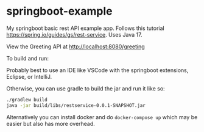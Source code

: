 # springboot-example

My springboot basic rest API example app. Follows this tutorial https://spring.io/guides/gs/rest-service. Uses Java 17.

View the Greeting API at [http://localhost:8080/greeting](http://localhost:8080/greeting)


To build and run:

Probably best to use an IDE like VSCode with the springboot extensions, Eclipse, or IntelliJ.

Otherwise, you can use gradle to build the jar and run it like so:

```bash
./gradlew build
java -jar build/libs/restservice-0.0.1-SNAPSHOT.jar
```

Alternatively you can install docker and do `docker-compose up` which may be easier but also has more overhead.